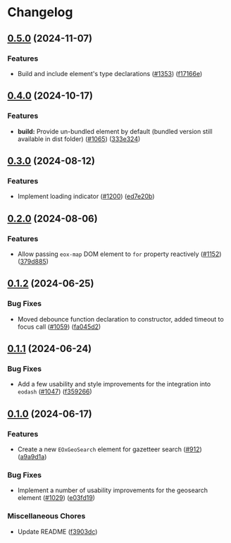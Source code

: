 # Changelog

## [0.5.0](https://github.com/EOX-A/EOxElements/compare/geosearch-v0.4.0...geosearch-v0.5.0) (2024-11-07)


### Features

* Build and include element's type declarations ([#1353](https://github.com/EOX-A/EOxElements/issues/1353)) ([f17166e](https://github.com/EOX-A/EOxElements/commit/f17166e292ce546a2ff45433a05248330eb63713))

## [0.4.0](https://github.com/EOX-A/EOxElements/compare/geosearch-v0.3.0...geosearch-v0.4.0) (2024-10-17)


### Features

* **build:** Provide un-bundled element by default (bundled version still available in dist folder) ([#1065](https://github.com/EOX-A/EOxElements/issues/1065)) ([333e324](https://github.com/EOX-A/EOxElements/commit/333e324def0354992fadd4640fc2ee9b72a545b4))

## [0.3.0](https://github.com/EOX-A/EOxElements/compare/geosearch-v0.2.0...geosearch-v0.3.0) (2024-08-12)


### Features

* Implement loading indicator ([#1200](https://github.com/EOX-A/EOxElements/issues/1200)) ([ed7e20b](https://github.com/EOX-A/EOxElements/commit/ed7e20bd76122d0b6ce67d09ce4fca28076f3239))

## [0.2.0](https://github.com/EOX-A/EOxElements/compare/geosearch-v0.1.2...geosearch-v0.2.0) (2024-08-06)


### Features

* Allow passing `eox-map` DOM element to `for` property reactively ([#1152](https://github.com/EOX-A/EOxElements/issues/1152)) ([379d885](https://github.com/EOX-A/EOxElements/commit/379d885ddf14980e6b861172fbd066df36bf152d))

## [0.1.2](https://github.com/EOX-A/EOxElements/compare/geosearch-v0.1.1...geosearch-v0.1.2) (2024-06-25)


### Bug Fixes

* Moved debounce function declaration to constructor, added timeout to focus call ([#1059](https://github.com/EOX-A/EOxElements/issues/1059)) ([fa045d2](https://github.com/EOX-A/EOxElements/commit/fa045d23f01b4001ee7da9cd2ff173dbae17b6ca))

## [0.1.1](https://github.com/EOX-A/EOxElements/compare/geosearch-v0.1.0...geosearch-v0.1.1) (2024-06-24)


### Bug Fixes

* Add a few usability and style improvements for the integration into `eodash` ([#1047](https://github.com/EOX-A/EOxElements/issues/1047)) ([f359266](https://github.com/EOX-A/EOxElements/commit/f35926606dcc84c34d1de84ac1291c98f304dd14))

## [0.1.0](https://github.com/EOX-A/EOxElements/compare/geosearch-v0.1.0...geosearch-v0.1.0) (2024-06-17)


### Features

* Create a new `EOxGeoSearch` element for gazetteer search ([#912](https://github.com/EOX-A/EOxElements/issues/912)) ([a9a9d1a](https://github.com/EOX-A/EOxElements/commit/a9a9d1aa8fb46a8cefa22cf8067af022146291b5))


### Bug Fixes

* Implement a number of usability improvements for the geosearch element ([#1029](https://github.com/EOX-A/EOxElements/issues/1029)) ([e03fd19](https://github.com/EOX-A/EOxElements/commit/e03fd1971545c1f5ff9441d11cb0b58943842e6f))


### Miscellaneous Chores

* Update README ([f3903dc](https://github.com/EOX-A/EOxElements/commit/f3903dc51f0f3f0baf934e895caf8153860258a7))
